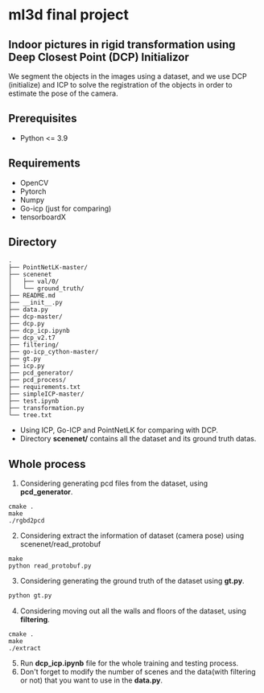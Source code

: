 # ml3d final project
## Indoor pictures in rigid transformation using Deep Closest Point (DCP) Initializor
We segment the objects in the images using a dataset, and we use DCP (initialize) and ICP to solve the registration of the objects in order to estimate the pose of the camera.

## Prerequisites
- Python <= 3.9
## Requirements
- OpenCV
- Pytorch
- Numpy
- Go-icp (just for comparing)
- tensorboardX
## Directory
```
.
├── PointNetLK-master/
├── scenenet
│   ├── val/0/
│   └── ground_truth/
├── README.md
├── __init__.py
├── data.py
├── dcp-master/
├── dcp.py
├── dcp_icp.ipynb
├── dcp_v2.t7
├── filtering/
├── go-icp_cython-master/
├── gt.py
├── icp.py
├── pcd_generator/
├── pcd_process/
├── requirements.txt
├── simpleICP-master/
├── test.ipynb
├── transformation.py
└── tree.txt
```
- Using ICP, Go-ICP and PointNetLK for comparing with DCP.  
- Directory **scenenet/** contains all the dataset and its ground truth datas.
## Whole process
1. Considering generating pcd files from the dataset, using **pcd_generator**.
```
cmake .
make
./rgbd2pcd
```
2. Considering extract the information of dataset (camera pose) using scenenet/read_protobuf
```
make
python read_protobuf.py
```
3. Considering generating the ground truth of the dataset using **gt.py**.
```python
python gt.py
```
4. Considering moving out all the walls and floors of the dataset, using **filtering**.
```
cmake .
make
./extract
```
5. Run **dcp_icp.ipynb** file for the whole training and testing process.
6. Don't forget to modify the number of scenes and the data(with filtering or not) that you want to use in the **data.py**.
